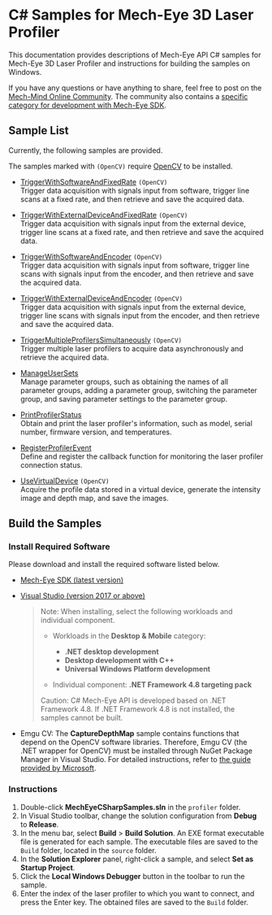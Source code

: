 # C# Samples for Mech-Eye 3D Laser Profiler

This documentation provides descriptions of Mech-Eye API C# samples for Mech-Eye 3D Laser Profiler and instructions for building the samples on Windows.

If you have any questions or have anything to share, feel free to post on the [Mech-Mind Online Community](https://community.mech-mind.com/). The community also contains a [specific category for development with Mech-Eye SDK](https://community.mech-mind.com/c/mech-eye-sdk-development/19).

## Sample List

Currently, the following samples are provided.

The samples marked with `(OpenCV)` require [OpenCV](https://opencv.org/releases/) to be installed.  

* [TriggerWithSoftwareAndFixedRate](https://github.com/MechMindRobotics/mecheye_csharp_samples/tree/master/profiler/TriggerWithSoftwareAndFixedRate) `(OpenCV)`  
  Trigger data acquisition with signals input from software, trigger line scans at a fixed rate, and then retrieve and save the acquired data.
* [TriggerWithExternalDeviceAndFixedRate](https://github.com/MechMindRobotics/mecheye_csharp_samples/tree/master/profiler/TriggerWithExternalDeviceAndFixedRate) `(OpenCV)`  
  Trigger data acquisition with signals input from the external device, trigger line scans at a fixed rate, and then retrieve and save the acquired data.

* [TriggerWithSoftwareAndEncoder](https://github.com/MechMindRobotics/mecheye_csharp_samples/tree/master/profiler/TriggerWithSoftwareAndEncoder) `(OpenCV)`  
  Trigger data acquisition with signals input from software, trigger line scans with signals input from the encoder, and then retrieve and save the acquired data.
* [TriggerWithExternalDeviceAndEncoder](https://github.com/MechMindRobotics/mecheye_csharp_samples/tree/master/profiler/TriggerWithExternalDeviceAndEncoder) `(OpenCV)`  
  Trigger data acquisition with signals input from the external device, trigger line scans with signals input from the encoder, and then retrieve and save the acquired data.
* [TriggerMultipleProfilersSimultaneously](https://github.com/MechMindRobotics/mecheye_csharp_samples/tree/master/profiler/TriggerMultipleProfilersSimultaneously) `(OpenCV)`  
  Trigger multiple laser profilers to acquire data asynchronously and retrieve the acquired data.
* [ManageUserSets](https://github.com/MechMindRobotics/mecheye_csharp_samples/tree/master/profiler/ManageUserSets)  
  Manage parameter groups, such as obtaining the names of all parameter groups, adding a parameter group, switching the parameter group, and saving parameter settings to the parameter group.
* [PrintProfilerStatus](https://github.com/MechMindRobotics/mecheye_csharp_samples/tree/master/profiler/PrintProfilerStatus)  
  Obtain and print the laser profiler's information, such as model, serial number, firmware version, and temperatures.
* [RegisterProfilerEvent](https://github.com/MechMindRobotics/mecheye_csharp_samples/tree/master/profiler/RegisterProfilerEvent)  
  Define and register the callback function for monitoring the laser profiler connection status.
* [UseVirtualDevice](https://github.com/MechMindRobotics/mecheye_csharp_samples/tree/master/profiler/UseVirtualDevice) `(OpenCV)`  
  Acquire the profile data stored in a virtual device, generate the intensity image and depth map, and save the images.

## Build the Samples

### Install Required Software

Please download and install the required software listed below.

* [Mech-Eye SDK (latest version)](https://downloads.mech-mind.com/?tab=tab-sdk)
* [Visual Studio (version 2017 or above)](https://visualstudio.microsoft.com/vs/community/)

  > Note: When installing, select the following workloads and individual component.
  >
  >* Workloads in the **Desktop & Mobile** category:
  >
  >   * **.NET desktop development**
  >   * **Desktop development with C++**
  >   * **Universal Windows Platform development**
  >
  >* Individual component: **.NET Framework 4.8 targeting pack**
  >
  > Caution: C# Mech-Eye API is developed based on .NET Framework 4.8. If .NET Framework 4.8 is not installed, the samples cannot be built.

* Emgu CV: The **CaptureDepthMap** sample contains functions that depend on the OpenCV software libraries. Therefore, Emgu CV (the .NET wrapper for OpenCV) must be installed through NuGet Package Manager in Visual Studio. For detailed instructions, refer to [the guide provided by Microsoft](https://learn.microsoft.com/en-us/nuget/consume-packages/install-use-packages-visual-studio).

### Instructions

1. Double-click **MechEyeCSharpSamples.sln** in the `profiler` folder.
2. In Visual Studio toolbar, change the solution configuration from **Debug** to **Release**.
3. In the menu bar, select **Build** > **Build Solution**. An EXE format executable file is generated for each sample. The executable files are saved to the `Build` folder, located in the `source` folder.
4. In the **Solution Explorer** panel, right-click a sample, and select **Set as Startup Project**.
5. Click the **Local Windows Debugger** button in the toolbar to run the sample.
6. Enter the index of the laser profiler to which you want to connect, and press the Enter key. The obtained files are saved to the `Build` folder.
